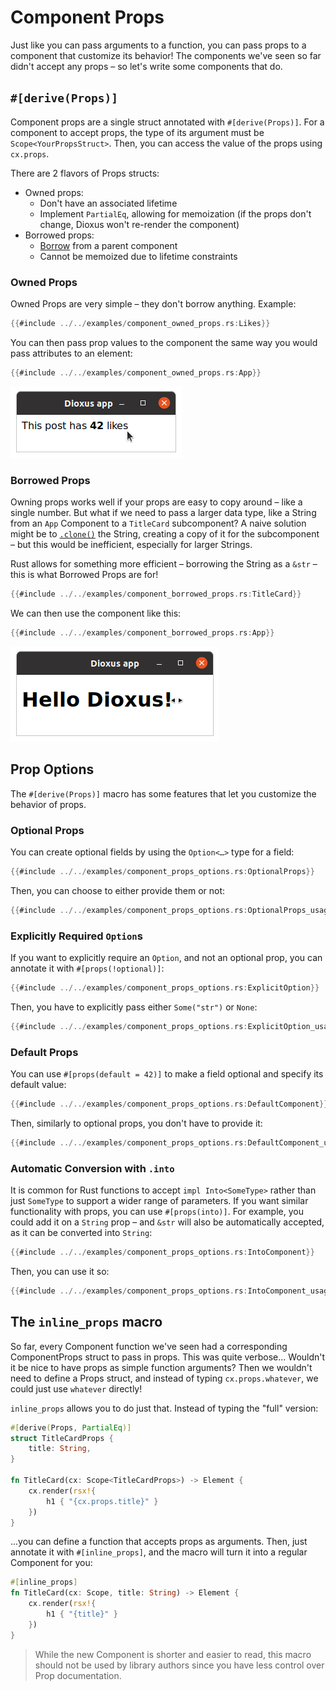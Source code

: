 # Component Props

Just like you can pass arguments to a function, you can pass props to a component that customize its behavior! The components we've seen so far didn't accept any props – so let's write some components that do.

## `#[derive(Props)]`

Component props are a single struct annotated with `#[derive(Props)]`. For a component to accept props, the type of its argument must be `Scope<YourPropsStruct>`. Then, you can access the value of the props using `cx.props`.

There are 2 flavors of Props structs:
- Owned props:
  - Don't have an associated lifetime
  - Implement `PartialEq`, allowing for memoization (if the props don't change, Dioxus won't re-render the component)
- Borrowed props:
  - [Borrow](https://doc.rust-lang.org/beta/rust-by-example/scope/borrow.html) from a parent component
  - Cannot be memoized due to lifetime constraints


### Owned Props

Owned Props are very simple – they don't borrow anything. Example:

```rust
{{#include ../../examples/component_owned_props.rs:Likes}}
```

You can then pass prop values to the component the same way you would pass attributes to an element:
```rust
{{#include ../../examples/component_owned_props.rs:App}}
```

![Screenshot: Likes component](./images/component_owned_props_screenshot.png)

### Borrowed Props

Owning props works well if your props are easy to copy around – like a single number. But what if we need to pass a larger data type, like a String from an `App` Component to a `TitleCard` subcomponent? A naive solution might be to [`.clone()`](https://doc.rust-lang.org/std/clone/trait.Clone.html) the String, creating a copy of it for the subcomponent – but this would be inefficient, especially for larger Strings.

Rust allows for something more efficient – borrowing the String as a `&str` – this is what Borrowed Props are for!

```rust
{{#include ../../examples/component_borrowed_props.rs:TitleCard}}
```

We can then use the component like this:

```rust
{{#include ../../examples/component_borrowed_props.rs:App}}
```
![Screenshot: TitleCard component](./images/component_borrowed_props_screenshot.png)


## Prop Options

The `#[derive(Props)]` macro has some features that let you customize the behavior of props.

### Optional Props

You can create optional fields by using the `Option<…>` type for a field:

```rust
{{#include ../../examples/component_props_options.rs:OptionalProps}}
```

Then, you can choose to either provide them or not:

```rust
{{#include ../../examples/component_props_options.rs:OptionalProps_usage}}
```

### Explicitly Required `Option`s

If you want to explicitly require an `Option`, and not an optional prop, you can annotate it with `#[props(!optional)]`:

```rust
{{#include ../../examples/component_props_options.rs:ExplicitOption}}
```

Then, you have to explicitly pass either `Some("str")` or `None`:

```rust
{{#include ../../examples/component_props_options.rs:ExplicitOption_usage}}
```

### Default Props

You can use `#[props(default = 42)]` to make a field optional and specify its default value:

```rust
{{#include ../../examples/component_props_options.rs:DefaultComponent}}
```

Then, similarly to optional props, you don't have to provide it:

```rust
{{#include ../../examples/component_props_options.rs:DefaultComponent_usage}}
```

### Automatic Conversion with `.into`

It is common for Rust functions to accept `impl Into<SomeType>` rather than just `SomeType` to support a wider range of parameters. If you want similar functionality with props, you can use `#[props(into)]`. For example, you could add it on a `String` prop – and `&str` will also be automatically accepted, as it can be converted into `String`:

```rust
{{#include ../../examples/component_props_options.rs:IntoComponent}}
```

Then, you can use it so:

```rust
{{#include ../../examples/component_props_options.rs:IntoComponent_usage}}
```

## The `inline_props` macro

So far, every Component function we've seen had a corresponding ComponentProps struct to pass in props. This was quite verbose... Wouldn't it be nice to have props as simple function arguments? Then we wouldn't need to define a Props struct, and instead of typing `cx.props.whatever`, we could just use `whatever` directly!

`inline_props` allows you to do just that. Instead of typing the "full" version:

```rust
#[derive(Props, PartialEq)]
struct TitleCardProps {
    title: String,
}

fn TitleCard(cx: Scope<TitleCardProps>) -> Element {
    cx.render(rsx!{
        h1 { "{cx.props.title}" }
    })
}
```

...you can define a function that accepts props as arguments. Then, just annotate it with `#[inline_props]`, and the macro will turn it into a regular Component for you:

```rust
#[inline_props]
fn TitleCard(cx: Scope, title: String) -> Element {
    cx.render(rsx!{
        h1 { "{title}" }
    })
}
```

> While the new Component is shorter and easier to read, this macro should not be used by library authors since you have less control over Prop documentation.
